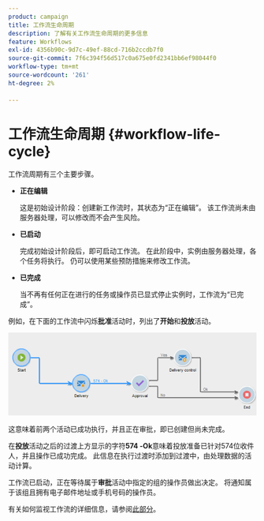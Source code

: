 ```yaml
---
product: campaign
title: 工作流生命周期
description: 了解有关工作流生命周期的更多信息
feature: Workflows
exl-id: 4356b90c-9d7c-49ef-88cd-716b2ccdb7f0
source-git-commit: 7f6c394f56d517c0a675e0fd2341bb6ef98044f0
workflow-type: tm+mt
source-wordcount: '261'
ht-degree: 2%

---
```


# 工作流生命周期 {#workflow-life-cycle}



工作流周期有三个主要步骤。

* **正在编辑**

  这是初始设计阶段：创建新工作流时，其状态为“正在编辑”。 该工作流尚未由服务器处理，可以修改而不会产生风险。

* **已启动**

  完成初始设计阶段后，即可启动工作流。 在此阶段中，实例由服务器处理，各个任务将执行。 仍可以使用某些预防措施来修改工作流。

* **已完成**

  当不再有任何正在进行的任务或操作员已显式停止实例时，工作流为“已完成”。

例如，在下面的工作流中闪烁&#x200B;**批准**&#x200B;活动时，列出了&#x200B;**开始**&#x200B;和&#x200B;**投放**&#x200B;活动。

![](assets/new-workflow-6.png)

这意味着前两个活动已成功执行，并且正在审批，即已创建但尚未完成。

在&#x200B;**投放**&#x200B;活动之后的过渡上方显示的字符&#x200B;**574 -Ok**&#x200B;意味着投放准备已针对574位收件人，并且操作已成功完成。 此信息在执行过渡时添加到过渡中，由处理数据的活动计算。

工作流已启动，正在等待属于&#x200B;**审批**&#x200B;活动中指定的组的操作员做出决定。 将通知属于该组且拥有电子邮件地址或手机号码的操作员。

有关如何监视工作流的详细信息，请参阅[此部分](monitor-workflow-execution.md)。
